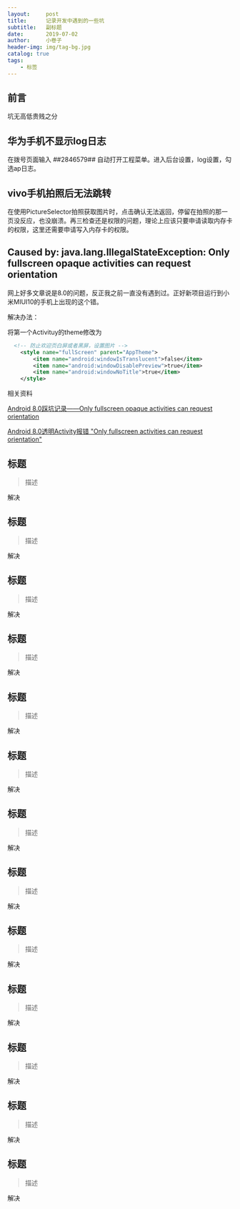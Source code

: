 ```yaml
---
layout:     post  
title:      记录开发中遇到的一些坑 
subtitle:   副标题
date:       2019-07-02
author:     小卷子
header-img: img/tag-bg.jpg
catalog: true
tags:
    - 标签
---
```


## 前言

坑无高低贵贱之分




## 华为手机不显示log日志

在拨号页面输入 *#*#2846579#*#* 自动打开工程菜单。进入后台设置，log设置，勾选ap日志。



## vivo手机拍照后无法跳转

在使用PictureSelector拍照获取图片时，点击确认无法返回，停留在拍照的那一页没反应，也没崩溃。再三检查还是权限的问题，理论上应该只要申请读取内存卡的权限，这里还需要申请写入内存卡的权限。



## Caused by: java.lang.IllegalStateException: Only fullscreen opaque activities can request orientation

网上好多文章说是8.0的问题，反正我之前一直没有遇到过。正好新项目运行到小米MIUI10的手机上出现的这个错。

解决办法：

将第一个Activituy的theme修改为

~~~xml
  <!-- 防止欢迎页白屏或者黑屏，设置图片 -->
    <style name="fullScreen" parent="AppTheme">
        <item name="android:windowIsTranslucent">false</item>
        <item name="android:windowDisablePreview">true</item>
        <item name="android:windowNoTitle">true</item>
    </style>
~~~

相关资料

[Android 8.0踩坑记录——Only fullscreen opaque activities can request orientation](https://www.jianshu.com/p/d0d907754603)

[Android 8.0透明Activity报错 "Only fullscreen activities can request orientation"](https://blog.csdn.net/LoveDou0816/article/details/79129324)







## 标题

> 描述

解决



## 标题

> 描述

解决





## 标题

> 描述

解决



## 标题

> 描述

解决



## 标题

> 描述

解决





## 标题

> 描述

解决



## 标题

> 描述

解决





## 标题

> 描述

解决



## 标题

> 描述

解决





## 标题

> 描述

解决



## 标题

> 描述

解决





## 标题

> 描述

解决



## 标题

> 描述

解决